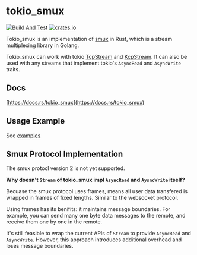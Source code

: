 # tokio_smux

[![Build And Test](https://github.com/oyyd/tokio_smux/actions/workflows/build_and_test.yml/badge.svg)](https://github.com/oyyd/tokio_smux/actions) [![crates.io](https://img.shields.io/crates/v/tokio_smux.svg)](https://crates.io/crates/tokio_smux)

Tokio_smux is an implementation of [smux](https://github.com/xtaci/smux/) in Rust, which is a stream multiplexing library in Golang.

Tokio_smux can work with tokio [TcpStream](https://docs.rs/tokio/latest/tokio/net/struct.TcpStream.html) and [KcpStream](https://docs.rs/tokio_kcp/latest/tokio_kcp/struct.KcpStream.html). It can also be used with any streams that implement tokio's `AsyncRead` and `AsyncWrite` traits.

## Docs

[https://docs.rs/tokio_smux](https://docs.rs/tokio_smux)

## Usage Example

See [examples](./examples)

## Smux Protocol Implementation

The smux protocl version 2 is not yet supported.

**Why doesn't `Stream` of tokio_smux impl `AsyncRead` and `AysncWrite` itself?**

Becuase the smux protocol uses frames, means all user data transfered is wrapped in frames of fixed lengths. Similar to the websocket protocol.

Using frames has its benifits: it maintains message boundaries.
For example, you can send many one byte data messages to the remote, and receive them one by one in the remote.

It's still feasible to wrap the current APIs of `Stream` to provide `AsyncRead` and `AsyncWrite`. However, this approach introduces additional overhead and loses message boundaries.
